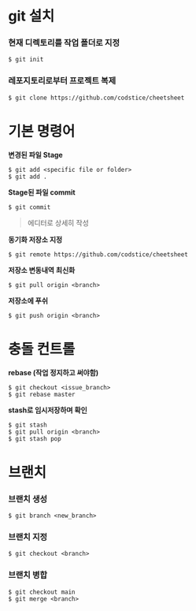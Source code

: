 # git 설치

### 현재 디렉토리를 작업 폴더로 지정

```
$ git init
```

### 레포지토리로부터 프로젝트 복제

```
$ git clone https://github.com/codstice/cheetsheet
```

# 기본 명령어

**변경된 파일 Stage**
```
$ git add <specific file or folder>
$ git add .
```

**Stage된 파일 commit**
```
$ git commit
```
> 에디터로 상세히 작성

**동기화 저장소 지정**
```
$ git remote https://github.com/codstice/cheetsheet
```

**저장소 변동내역 최신화**
```
$ git pull origin <branch>
```

**저장소에 푸쉬**
```
$ git push origin <branch>
```

# 충돌 컨트롤
**rebase (작업 정지하고 써야함)**
```
$ git checkout <issue_branch>
$ git rebase master
```

**stash로 임시저장하며 확인**
```
$ git stash
$ git pull origin <branch>
$ git stash pop
```

# 브랜치

### 브랜치 생성
```
$ git branch <new_branch>
```

### 브랜치 지정
```
$ git checkout <branch>
```

### 브랜치 병합
```
$ git checkout main
$ git merge <branch>
```

